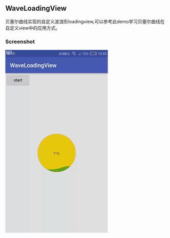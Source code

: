 ## WaveLoadingView

贝塞尔曲线实现的自定义波浪形loadingview,可以参考此demo学习贝塞尔曲线在自定义view中的应用方式。

### Screenshot
![WaveloadingView](https://github.com/zongkaili/WaveLoadingView/blob/master/screenshot/waveloadingview.gif)
